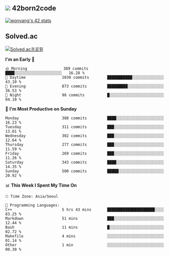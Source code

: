 
## <img src="https://img.shields.io/badge/-000000?style=flat&logo=42&logoColor=white"> 42born2code
[![wonyang's 42 stats](https://badge42.vercel.app/api/v2/cl5nhe5b6007809kydha7ht42/stats?cursusId=21&coalitionId=88)](https://profile.intra.42.fr/users/wonyang)

## Solved.ac
[![Solved.ac프로필](http://mazassumnida.wtf/api/v2/generate_badge?boj=bennyws)](https://solved.ac/bennyws)

<!--START_SECTION:waka-->
**I'm an Early 🐤** 

```text
🌞 Morning                389 commits         ████░░░░░░░░░░░░░░░░░░░░░   16.28 % 
🌆 Daytime                1030 commits        ███████████░░░░░░░░░░░░░░   43.10 % 
🌃 Evening                873 commits         █████████░░░░░░░░░░░░░░░░   36.53 % 
🌙 Night                  98 commits          █░░░░░░░░░░░░░░░░░░░░░░░░   04.10 % 
```
📅 **I'm Most Productive on Sunday** 

```text
Monday                   388 commits         ████░░░░░░░░░░░░░░░░░░░░░   16.23 % 
Tuesday                  311 commits         ███░░░░░░░░░░░░░░░░░░░░░░   13.01 % 
Wednesday                302 commits         ███░░░░░░░░░░░░░░░░░░░░░░   12.64 % 
Thursday                 277 commits         ███░░░░░░░░░░░░░░░░░░░░░░   11.59 % 
Friday                   269 commits         ███░░░░░░░░░░░░░░░░░░░░░░   11.26 % 
Saturday                 343 commits         ████░░░░░░░░░░░░░░░░░░░░░   14.35 % 
Sunday                   500 commits         █████░░░░░░░░░░░░░░░░░░░░   20.92 % 
```


📊 **This Week I Spent My Time On** 

```text
🕑︎ Time Zone: Asia/Seoul

💬 Programming Languages: 
C++                      5 hrs 43 mins       █████████████████████░░░░   83.25 % 
Markdown                 51 mins             ███░░░░░░░░░░░░░░░░░░░░░░   12.44 % 
Bash                     11 mins             █░░░░░░░░░░░░░░░░░░░░░░░░   02.72 % 
Makefile                 4 mins              ░░░░░░░░░░░░░░░░░░░░░░░░░   01.14 % 
Other                    1 min               ░░░░░░░░░░░░░░░░░░░░░░░░░   00.30 % 
```


<!--END_SECTION:waka-->
